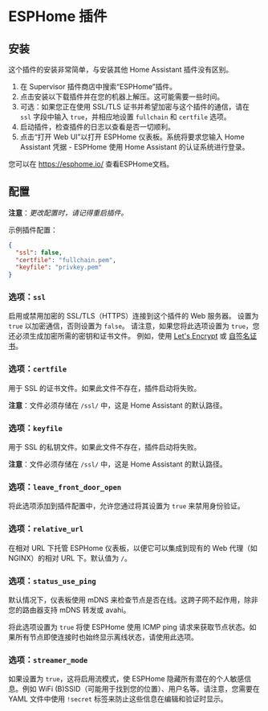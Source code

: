 # ESPHome 插件
## 安装

这个插件的安装非常简单，与安装其他 Home Assistant 插件没有区别。

1. 在 Supervisor 插件商店中搜索“ESPHome”插件。
2. 点击安装以下载插件并在您的机器上解压。这可能需要一些时间。
3. 可选：如果您正在使用 SSL/TLS 证书并希望加密与这个插件的通信，请在 `ssl` 字段中输入 `true`，并相应地设置 `fullchain` 和 `certfile` 选项。
4. 启动插件，检查插件的日志以查看是否一切顺利。
5. 点击“打开 Web UI”以打开 ESPHome 仪表板。系统将要求您输入 Home Assistant 凭据 - ESPHome 使用 Home Assistant 的认证系统进行登录。

您可以在 https://esphome.io/ 查看ESPHome文档。

## 配置

**注意**：_更改配置时，请记得重启插件。_

示例插件配置：

```json
{
  "ssl": false,
  "certfile": "fullchain.pem",
  "keyfile": "privkey.pem"
}
```

### 选项：`ssl`

启用或禁用加密的 SSL/TLS（HTTPS）连接到这个插件的 Web 服务器。
设置为 `true` 以加密通信，否则设置为 `false`。
请注意，如果您将此选项设置为 `true`，您还必须生成加密所需的密钥和证书文件。
例如，使用 [Let's Encrypt](https://www.home-assistant.io/addons/lets_encrypt/)
或 [自签名证书](https://www.home-assistant.io/docs/ecosystem/certificates/tls_self_signed_certificate/)。

### 选项：`certfile`

用于 SSL 的证书文件。如果此文件不存在，插件启动将失败。

**注意**：文件必须存储在 `/ssl/` 中，这是 Home Assistant 的默认路径。

### 选项：`keyfile`

用于 SSL 的私钥文件。如果此文件不存在，插件启动将失败。

**注意**：文件必须存储在 `/ssl/` 中，这是 Home Assistant 的默认路径。

### 选项：`leave_front_door_open`

将此选项添加到插件配置中，允许您通过将其设置为 `true` 来禁用身份验证。

### 选项：`relative_url`

在相对 URL 下托管 ESPHome 仪表板，以便它可以集成到现有的 Web 代理（如 NGINX）的相对 URL 下。默认值为 `/`。

### 选项：`status_use_ping`

默认情况下，仪表板使用 mDNS 来检查节点是否在线。这跨子网不起作用，除非您的路由器支持 mDNS 转发或 avahi。

将此选项设置为 `true` 将使 ESPHome 使用 ICMP ping 请求来获取节点状态。如果所有节点即使连接时也始终显示离线状态，请使用此选项。

### 选项：`streamer_mode`

如果设置为 `true`，这将启用流模式，使 ESPHome 隐藏所有潜在的个人敏感信息。例如 WiFi (B)SSID（可能用于找到您的位置）、用户名等。请注意，您需要在 YAML 文件中使用 `!secret` 标签来防止这些信息在编辑和验证时显示。